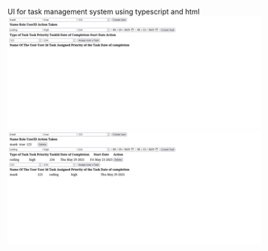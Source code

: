 UI for task management system using typescript and html
![alt text](<Screenshot 2025-05-23 at 15-52-51 UI.png>)
![alt text](<Screenshot 2025-05-23 at 15-52-36 UI.png>)